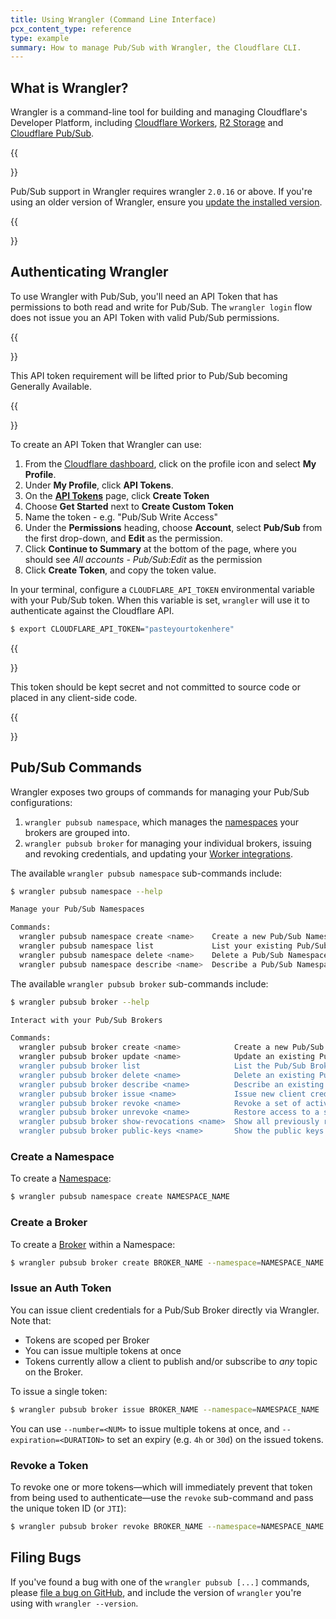 ```yaml
---
title: Using Wrangler (Command Line Interface)
pcx_content_type: reference
type: example
summary: How to manage Pub/Sub with Wrangler, the Cloudflare CLI.
---
```


## What is Wrangler?

Wrangler is a command-line tool for building and managing Cloudflare's Developer Platform, including [Cloudflare Workers](https://workers.cloudflare.com/), [R2 Storage](/r2/) and [Cloudflare Pub/Sub](/pub-sub/).

{{<Aside type="note">}}

Pub/Sub support in Wrangler requires wrangler `2.0.16` or above. If you're using an older version of Wrangler, ensure you [update the installed version](/workers/wrangler/install-and-update/#update-wrangler).

{{</Aside>}}

## Authenticating Wrangler

To use Wrangler with Pub/Sub, you'll need an API Token that has permissions to both read and write for Pub/Sub. The `wrangler login` flow does not issue you an API Token with valid Pub/Sub permissions.

{{<Aside type="note">}}

This API token requirement will be lifted prior to Pub/Sub becoming Generally Available.

{{</Aside>}}

To create an API Token that Wrangler can use:

1. From the [Cloudflare dashboard](https://dash.cloudflare.com), click on the profile icon and select **My Profile**.
2. Under **My Profile**, click **API Tokens**.
3. On the [**API Tokens**](https://dash.cloudflare.com/profile/api-tokens) page, click **Create Token**
4. Choose **Get Started** next to **Create Custom Token** 
5. Name the token - e.g. "Pub/Sub Write Access"
6. Under the **Permissions** heading, choose **Account**, select **Pub/Sub** from the first drop-down, and **Edit** as the permission.
7. Click **Continue to Summary** at the bottom of the page, where you should see _All accounts - Pub/Sub:Edit_ as the permission
8. Click **Create Token**, and copy the token value.

In your terminal, configure a `CLOUDFLARE_API_TOKEN` environmental variable with your Pub/Sub token. When this variable is set, `wrangler` will use it to authenticate against the Cloudflare API.

```sh
$ export CLOUDFLARE_API_TOKEN="pasteyourtokenhere"
```

{{<Aside type="warning" header="Warning">}}

This token should be kept secret and not committed to source code or placed in any client-side code.

{{</Aside>}}

## Pub/Sub Commands

Wrangler exposes two groups of commands for managing your Pub/Sub configurations:

1. `wrangler pubsub namespace`, which manages the [namespaces](/pub-sub/learning/how-pubsub-works/#brokers-and-namespaces) your brokers are grouped into.
2. `wrangler pubsub broker` for managing your individual brokers, issuing and revoking credentials, and updating your [Worker integrations](/pub-sub/learning/integrate-workers/).

The available `wrangler pubsub namespace` sub-commands include:

```sh
$ wrangler pubsub namespace --help

Manage your Pub/Sub Namespaces

Commands:
  wrangler pubsub namespace create <name>    Create a new Pub/Sub Namespace
  wrangler pubsub namespace list             List your existing Pub/Sub Namespaces
  wrangler pubsub namespace delete <name>    Delete a Pub/Sub Namespace
  wrangler pubsub namespace describe <name>  Describe a Pub/Sub Namespace
```

The available `wrangler pubsub broker` sub-commands include:

```bash
$ wrangler pubsub broker --help

Interact with your Pub/Sub Brokers

Commands:
  wrangler pubsub broker create <name>            Create a new Pub/Sub Broker
  wrangler pubsub broker update <name>            Update an existing Pub/Sub Broker's configuration.
  wrangler pubsub broker list                     List the Pub/Sub Brokers within a Namespace
  wrangler pubsub broker delete <name>            Delete an existing Pub/Sub Broker
  wrangler pubsub broker describe <name>          Describe an existing Pub/Sub Broker.
  wrangler pubsub broker issue <name>             Issue new client credentials for a specific Pub/Sub Broker.
  wrangler pubsub broker revoke <name>            Revoke a set of active client credentials associated with the given Broker
  wrangler pubsub broker unrevoke <name>          Restore access to a set of previously revoked client credentials.
  wrangler pubsub broker show-revocations <name>  Show all previously revoked client credentials.
  wrangler pubsub broker public-keys <name>       Show the public keys used for verifying on-publish hooks and credentials for a Broker.
```

### Create a Namespace

To create a [Namespace](/pub-sub/learning/how-pubsub-works/#brokers-and-namespaces):

```sh
$ wrangler pubsub namespace create NAMESPACE_NAME
```

### Create a Broker

To create a [Broker](/pub-sub/learning/how-pubsub-works/#brokers-and-namespaces) within a Namespace:

```sh
$ wrangler pubsub broker create BROKER_NAME --namespace=NAMESPACE_NAME
```

### Issue an Auth Token

You can issue client credentials for a Pub/Sub Broker directly via Wrangler. Note that:

* Tokens are scoped per Broker
* You can issue multiple tokens at once
* Tokens currently allow a client to publish and/or subscribe to _any_ topic on the Broker.

To issue a single token:

```sh
$ wrangler pubsub broker issue BROKER_NAME --namespace=NAMESPACE_NAME 
```

You can use `--number=<NUM>` to issue multiple tokens at once, and `--expiration=<DURATION>` to set an expiry (e.g. `4h` or `30d`) on the issued tokens. 

### Revoke a Token

To revoke one or more tokens—which will immediately prevent that token from being used to authenticate—use the `revoke` sub-command and pass the unique token ID (or `JTI`):

```sh
$ wrangler pubsub broker revoke BROKER_NAME --namespace=NAMESPACE_NAME --jti=JTI_ONE --jti=JTI_TWO
```

## Filing Bugs

If you've found a bug with one of the `wrangler pubsub [...]` commands, please [file a bug on GitHub](https://github.com/cloudflare/wrangler2/issues/new/choose), and include the version of `wrangler` you're using with `wrangler --version`.
